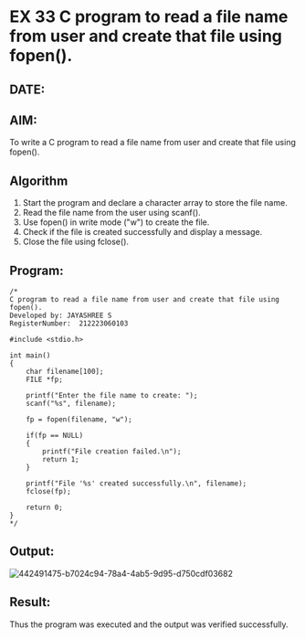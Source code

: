 # EX 33 C program to read a file name from user and create that file using fopen().
## DATE:
## AIM:
To write a C program to read a file name from user and create that file using fopen().

## Algorithm
1. Start the program and declare a character array to store the file name.
2. Read the file name from the user using scanf().
3. Use fopen() in write mode ("w") to create the file.
4. Check if the file is created successfully and display a message.
5. Close the file using fclose().

## Program:
```
/*
C program to read a file name from user and create that file using fopen().
Developed by: JAYASHREE S
RegisterNumber:  212223060103

#include <stdio.h>

int main()
{
    char filename[100];
    FILE *fp;

    printf("Enter the file name to create: ");
    scanf("%s", filename);

    fp = fopen(filename, "w");

    if(fp == NULL)
    {
        printf("File creation failed.\n");
        return 1;
    }

    printf("File '%s' created successfully.\n", filename);
    fclose(fp);

    return 0;
}
*/
```

## Output:
![442491475-b7024c94-78a4-4ab5-9d95-d750cdf03682](https://github.com/user-attachments/assets/b8c5757a-95cb-4a6e-960d-cbf0cedd28b7)

## Result:
Thus the program was executed and the output was verified successfully.
